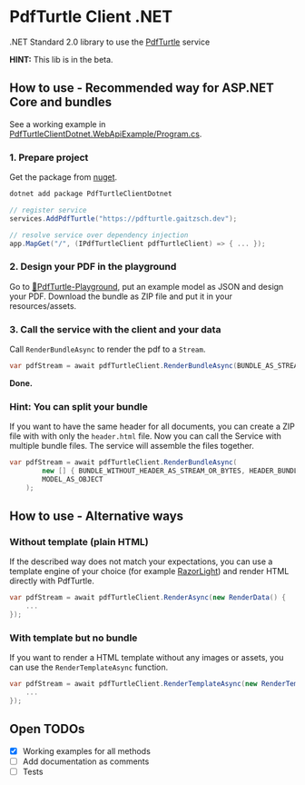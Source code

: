 # PdfTurtle Client .NET
.NET Standard 2.0 library to use the [PdfTurtle](https://github.com/lucas-gaitzsch/pdf-turtle) service 

**HINT:** This lib is in the beta.

## How to use - Recommended way for ASP.NET Core and bundles

See a working example in [PdfTurtleClientDotnet.WebApiExample/Program.cs](./PdfTurtleClientDotnet.WebApiExample/Program.cs).

### 1. Prepare project

Get the package from [nuget](https://www.nuget.org/packages/PdfTurtleClientDotnet).

```bash
dotnet add package PdfTurtleClientDotnet
```

```csharp
// register service
services.AddPdfTurtle("https://pdfturtle.gaitzsch.dev");
```

```csharp
// resolve service over dependency injection
app.MapGet("/", (IPdfTurtleClient pdfTurtleClient) => { ... });
```

### 2. Design your PDF in the playground
Go to [🐢PdfTurtle-Playground](https://pdfturtle.gaitzsch.dev/), put an example model as JSON and design your PDF.
Download the bundle as ZIP file and put it in your resources/assets.

### 3. Call the service with the client and your data
Call `RenderBundleAsync` to render the pdf to a `Stream`.

```csharp
var pdfStream = await pdfTurtleClient.RenderBundleAsync(BUNDLE_AS_STREAM_OR_BYTES, MODEL_AS_OBJECT);
```

**Done.**

### Hint: You can split your bundle
If you want to have the same header for all documents, you can create a ZIP file with with only the `header.html` file.
Now you can call the Service with multiple bundle files. The service will assemble the files together.

```csharp
var pdfStream = await pdfTurtleClient.RenderBundleAsync(
        new [] { BUNDLE_WITHOUT_HEADER_AS_STREAM_OR_BYTES, HEADER_BUNDLE_AS_STREAM_OR_BYTES },
        MODEL_AS_OBJECT
    );
```


## How to use - Alternative ways
### Without template (plain HTML)
If the described way does not match your expectations, you can use a template engine of your choice (for example [RazorLight](https://www.nuget.org/packages/RazorLight)) and render HTML directly with PdfTurtle.

```csharp
var pdfStream = await pdfTurtleClient.RenderAsync(new RenderData() {
    ...
});
```

### With template but no bundle
If you want to render a HTML template without any images or assets, you can use the `RenderTemplateAsync` function.

```csharp
var pdfStream = await pdfTurtleClient.RenderTemplateAsync(new RenderTemplateData() {
    ...
});
```


## Open TODOs
- [x] Working examples for all methods
- [ ] Add documentation as comments
- [ ] Tests